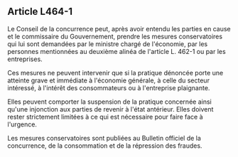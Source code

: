 Article L464-1
----
Le Conseil de la concurrence peut, après avoir entendu les parties en cause et
le commissaire du Gouvernement, prendre les mesures conservatoires qui lui sont
demandées par le ministre chargé de l'économie, par les personnes mentionnées au
deuxième alinéa de l'article L. 462-1 ou par les entreprises.

Ces mesures ne peuvent intervenir que si la pratique dénoncée porte une atteinte
grave et immédiate à l'économie générale, à celle du secteur intéressé, à
l'intérêt des consommateurs ou à l'entreprise plaignante.

Elles peuvent comporter la suspension de la pratique concernée ainsi qu'une
injonction aux parties de revenir à l'état antérieur. Elles doivent rester
strictement limitées à ce qui est nécessaire pour faire face à l'urgence.

Les mesures conservatoires sont publiées au Bulletin officiel de la concurrence,
de la consommation et de la répression des fraudes.
